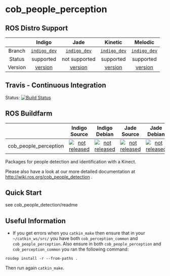 cob_people_perception
===========

## ROS Distro Support

|         | Indigo | Jade | Kinetic | Melodic |
|:-------:|:------:|:----:|:-------:|:-------:|
| Branch  | [`indigo_dev`](https://github.com/ipa320/cob_people_perception/tree/indigo_dev) | [`indigo_dev`](https://github.com/ipa320/cob_people_perception/tree/indigo_dev) | [`indigo_dev`](https://github.com/ipa320/cob_people_perception/tree/indigo_dev) | [`indigo_dev`](https://github.com/ipa320/cob_people_perception/tree/indigo_dev) |
| Status  |  supported | not supported | supported | supported |
| Version | [version](http://repositories.ros.org/status_page/ros_indigo_default.html?q=cob_people_perception) | [version](http://repositories.ros.org/status_page/ros_jade_default.html?q=cob_people_perception) | [version](http://repositories.ros.org/status_page/ros_kinetic_default.html?q=cob_people_perception) | [version](http://repositories.ros.org/status_page/ros_melodic_default.html?q=cob_people_perception) |

## Travis - Continuous Integration

Status: [![Build Status](https://travis-ci.org/ipa320/cob_people_perception.svg?branch=indigo_dev)](https://travis-ci.org/ipa320/cob_people_perception)

## ROS Buildfarm

|         | Indigo Source | Indigo Debian | Jade Source | Jade Debian | Kinetic Source | Kinetic Debian | Melodic Source | Melodic Debian |
|:-------:|:-------------:|:-------------:|:-----------:|:-----------:|:--------------:|:--------------:|:--------------:|:--------------:|
| cob_people_perception | [![not released](http://build.ros.org/buildStatus/icon?job=Isrc_uT__cob_people_perception__ubuntu_trusty__source)](http://build.ros.org/view/Isrc_uT/job/Isrc_uT__cob_people_perception__ubuntu_trusty__source/) | [![not released](http://build.ros.org/buildStatus/icon?job=Ibin_uT64__cob_people_perception__ubuntu_trusty_amd64__binary)](http://build.ros.org/view/Ibin_uT64/job/Ibin_uT64__cob_people_perception__ubuntu_trusty_amd64__binary/) | [![not released](http://build.ros.org/buildStatus/icon?job=Jsrc_uT__cob_people_perception__ubuntu_trusty__source)](http://build.ros.org/view/Jsrc_uT/job/Jsrc_uT__cob_people_perception__ubuntu_trusty__source/) | [![not released](http://build.ros.org/buildStatus/icon?job=Jbin_uT64__cob_people_perception__ubuntu_trusty_amd64__binary)](http://build.ros.org/view/Jbin_uT64/job/Jbin_uT64__cob_people_perception__ubuntu_trusty_amd64__binary/) | [![not released](http://build.ros.org/buildStatus/icon?job=Ksrc_uX__cob_people_perception__ubuntu_xenial__source)](http://build.ros.org/view/Ksrc_uX/job/Ksrc_uX__cob_people_perception__ubuntu_xenial__source/) | [![not released](http://build.ros.org/buildStatus/icon?job=Kbin_uX64__cob_people_perception__ubuntu_xenial_amd64__binary)](http://build.ros.org/view/Kbin_uX64/job/Kbin_uX64__cob_people_perception__ubuntu_xenial_amd64__binary/) | [![not released](http://build.ros.org/buildStatus/icon?job=Msrc_uB__cob_people_perception__ubuntu_bionic__source)](http://build.ros.org/view/Msrc_uB/job/Msrc_uB__cob_people_perception__ubuntu_bionic__source/) | [![not released](http://build.ros.org/buildStatus/icon?job=Mbin_uB64__cob_people_perception__ubuntu_bionic_amd64__binary)](http://build.ros.org/view/Mbin_uB64/job/Mbin_uB64__cob_people_perception__ubuntu_bionic_amd64__binary/) |


Packages for people detection and identification with a Kinect.

Please also have a look at our more detailed documentation at http://wiki.ros.org/cob_people_detection .

Quick Start
-----------
see cob_people_detection/readme

Useful Information
-----------
- If you get errors when you `catkin_make` then ensure that in your `~/catkin_ws/src/` you have both `cob_perception_common` and `cob_people_perception`.
Also ensure in both `cob_people_perception` and `cob_perception_common` you ran the following command:
```
rosdep install -r --from-paths .
```
Then run again `catkin_make`.
